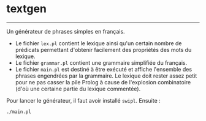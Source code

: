# textgen
---------
Un générateur de phrases simples en français.

- Le fichier `lex.pl` contient le lexique ainsi qu'un certain nombre de prédicats permettant d'obtenir facilement des propriétés des mots du lexique.
- Le fichier `grammar.pl` contient une grammaire simplifiée du français.
- Le fichier `main.pl` est destiné à être exécuté et affiche l'ensemble des phrases engendrées par la grammaire. Le lexique doit rester assez petit pour ne pas casser la pile Prolog à cause de l'explosion combinatoire (d'où une certaine partie du lexique commentée).

Pour lancer le générateur, il faut avoir installé `swipl`. Ensuite :

```
./main.pl
```
